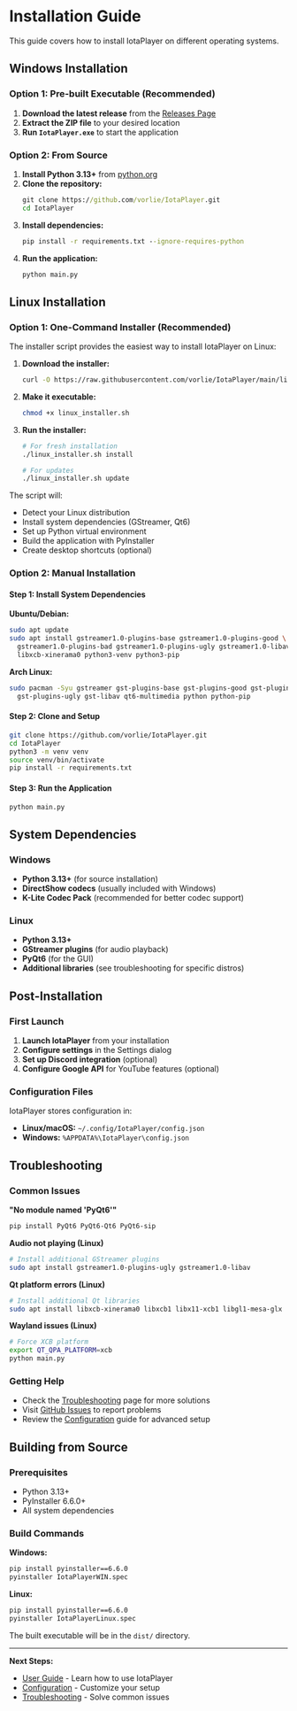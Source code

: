 # Installation Guide

This guide covers how to install IotaPlayer on different operating systems.

## Windows Installation

### Option 1: Pre-built Executable (Recommended)

1. **Download the latest release** from the [Releases Page](https://github.com/vorlie/IotaPlayer/releases)
2. **Extract the ZIP file** to your desired location
3. **Run `IotaPlayer.exe`** to start the application

### Option 2: From Source

1. **Install Python 3.13+** from [python.org](https://python.org)
2. **Clone the repository:**
   ```cmd
   git clone https://github.com/vorlie/IotaPlayer.git
   cd IotaPlayer
   ```
3. **Install dependencies:**
   ```cmd
   pip install -r requirements.txt --ignore-requires-python
   ```
4. **Run the application:**
   ```cmd
   python main.py
   ```

## Linux Installation

### Option 1: One-Command Installer (Recommended)

The installer script provides the easiest way to install IotaPlayer on Linux:

1. **Download the installer:**
   ```bash
   curl -O https://raw.githubusercontent.com/vorlie/IotaPlayer/main/linux_installer.sh
   ```

2. **Make it executable:**
   ```bash
   chmod +x linux_installer.sh
   ```

3. **Run the installer:**
   ```bash
   # For fresh installation
   ./linux_installer.sh install
   
   # For updates
   ./linux_installer.sh update
   ```

The script will:
- Detect your Linux distribution
- Install system dependencies (GStreamer, Qt6)
- Set up Python virtual environment
- Build the application with PyInstaller
- Create desktop shortcuts (optional)

### Option 2: Manual Installation

#### Step 1: Install System Dependencies

**Ubuntu/Debian:**
```bash
sudo apt update
sudo apt install gstreamer1.0-plugins-base gstreamer1.0-plugins-good \
  gstreamer1.0-plugins-bad gstreamer1.0-plugins-ugly gstreamer1.0-libav \
  libxcb-xinerama0 python3-venv python3-pip
```

**Arch Linux:**
```bash
sudo pacman -Syu gstreamer gst-plugins-base gst-plugins-good gst-plugins-bad \
  gst-plugins-ugly gst-libav qt6-multimedia python python-pip
```

#### Step 2: Clone and Setup

```bash
git clone https://github.com/vorlie/IotaPlayer.git
cd IotaPlayer
python3 -m venv venv
source venv/bin/activate
pip install -r requirements.txt
```

#### Step 3: Run the Application

```bash
python main.py
```

## System Dependencies

### Windows
- **Python 3.13+** (for source installation)
- **DirectShow codecs** (usually included with Windows)
- **K-Lite Codec Pack** (recommended for better codec support)

### Linux
- **Python 3.13+**
- **GStreamer plugins** (for audio playback)
- **PyQt6** (for the GUI)
- **Additional libraries** (see troubleshooting for specific distros)

## Post-Installation

### First Launch
1. **Launch IotaPlayer** from your installation
2. **Configure settings** in the Settings dialog
3. **Set up Discord integration** (optional)
4. **Configure Google API** for YouTube features (optional)

### Configuration Files
IotaPlayer stores configuration in:
- **Linux/macOS:** `~/.config/IotaPlayer/config.json`
- **Windows:** `%APPDATA%\IotaPlayer\config.json`

## Troubleshooting

### Common Issues

**"No module named 'PyQt6'"**
```bash
pip install PyQt6 PyQt6-Qt6 PyQt6-sip
```

**Audio not playing (Linux)**
```bash
# Install additional GStreamer plugins
sudo apt install gstreamer1.0-plugins-ugly gstreamer1.0-libav
```

**Qt platform errors (Linux)**
```bash
# Install additional Qt libraries
sudo apt install libxcb-xinerama0 libxcb1 libx11-xcb1 libgl1-mesa-glx
```

**Wayland issues (Linux)**
```bash
# Force XCB platform
export QT_QPA_PLATFORM=xcb
python main.py
```

### Getting Help

- Check the [Troubleshooting](Troubleshooting) page for more solutions
- Visit [GitHub Issues](https://github.com/vorlie/IotaPlayer/issues) to report problems
- Review the [Configuration](Configuration) guide for advanced setup

## Building from Source

### Prerequisites
- Python 3.13+
- PyInstaller 6.6.0+
- All system dependencies

### Build Commands

**Windows:**
```cmd
pip install pyinstaller==6.6.0
pyinstaller IotaPlayerWIN.spec
```

**Linux:**
```bash
pip install pyinstaller==6.6.0
pyinstaller IotaPlayerLinux.spec
```

The built executable will be in the `dist/` directory.

---

**Next Steps:**
- [User Guide](User-Guide) - Learn how to use IotaPlayer
- [Configuration](Configuration) - Customize your setup
- [Troubleshooting](Troubleshooting) - Solve common issues 